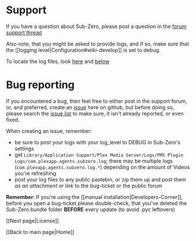 # Support

If you have a question about Sub-Zero, please post a question in the [forum support thread](https://forums.plex.tv/discussion/186575)

Also note, that you might be asked to provide logs, and if so, make sure that the [[logging level|Configuration#wiki-develop]] is set to debug.

To locate the log files, look [here](https://support.plex.tv/hc/en-us/articles/200250417) and [below](#logging)

# Bug reporting

If you encountered a bug, then feel free to either post in the support forum, or, and preferred, create an [issue](https://github.com/pannal/Sub-Zero.bundle/issues) here on github, but before doing so, please search the [issue list](https://github.com/pannal/Sub-Zero.bundle/issues?utf8=%E2%9C%93&q=) to make sure, it isn't already reported, or even fixed.

When creating an issue, remember:

* be sure to post your logs with your log_level to DEBUG in Sub-Zero's settings
* <a name="logging"></a>get `Library/Application Support/Plex Media Server/Logs/PMS Plugin Logs/com.plexapp.agents.subzero.log`; there may be multiple logs (`com.plexapp.agents.subzero.log.*`) depending on the amount of Videos you're refreshing
* post your log files to any public pastebin, or zip them up and post them _as an attachment or link_ to the bug-ticket or the public forum

**Remember**: If you're using the [[manual installation|Developers-Corner]], before you open a bug-ticket please double-check, that you've deleted the Sub-Zero.bundle folder **BEFORE** every update (to avoid .pyc leftovers)

[[Next page|License]]

[[Back to main page|Home]]